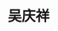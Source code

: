 ---
title: "吴庆祥"
position: "助理研究员"
photo: "/url_test/team/teacher/wuqingxiang/photo.jpg"
contact: "email@example.com"
description: "欠驱动机器人，智能控制方法及应用"
url: "/url_test/team/teacher/wuqingxiang"

---